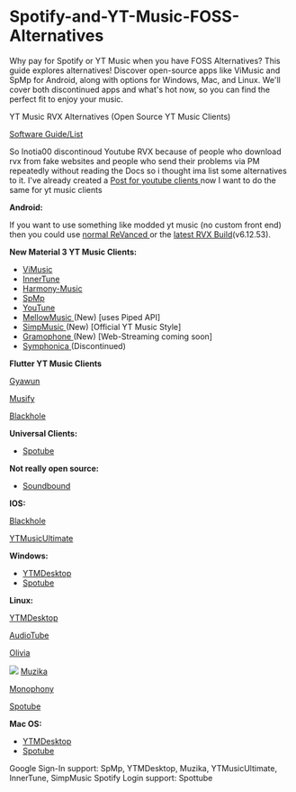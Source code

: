 # Spotify-and-YT-Music-FOSS-Alternatives
Why pay for Spotify or YT Music when you have FOSS Alternatives? This guide explores alternatives! Discover open-source apps like ViMusic and SpMp for Android, along with options for Windows, Mac, and Linux. We'll cover both discontinued apps and what's hot now, so you can find the perfect fit to enjoy your music.

YT Music RVX Alternatives (Open Source YT Music Clients)

[Software Guide/List](https://www.reddit.com/r/AfterVanced/?f=flair_name%3A%22Software%20Guide%2FList%22)

So Inotia00 discontinoud Youtube RVX because of people who download rvx from fake websites and people who send their problems via PM repeatedly without reading the Docs so i thought ima list some alternatives to it. I've already created a [Post for youtube clients ](https://www.reddit.com/r/AfterVanced/comments/15eezgu/_/)now I want to do the same for yt music clients

**Android:**

If you want to use something like modded yt music (no custom front end) then you could use [normal ReVanced ](https://revanced.app/)or the [latest RVX Build](https://github.com/inotia00/revanced-manager)(v6.12.53).

**New Material 3 YT Music Clients:**

- [ViMusic](https://github.com/vfsfitvnm/ViMusic)
- [InnerTune](https://github.com/z-huang/InnerTune)
- [Harmony-Music](https://github.com/anandnet/Harmony-Music)
- [SpMp](https://github.com/toasterofbread/spmp)
- [YouTune](https://github.com/SuhasDissa/You-Tune) 
- [MellowMusic ](https://github.com/SuhasDissa/MellowMusic)(New) [uses Piped API]
- [SimpMusic ](https://github.com/maxrave-dev/SimpMusic)(New) [Official YT Music Style]
- [Gramophone ](https://github.com/AkaneTan/Gramophone)(New) [Web-Streaming coming soon]
- [Symphonica ](https://github.com/AkaneTan/Symphonica)(Discontinued)

**Flutter YT Music Clients**

[Gyawun](https://github.com/sheikhhaziq/gyawun)

[Musify](https://github.com/gokadzev/Musify)

[Blackhole](https://github.com/Sangwan5688/BlackHole)

**Universal Clients:**

- [Spotube](https://github.com/KRTirtho/spotube)

**Not really open source:**

- [Soundbound](https://soundbound.app/)

**IOS:**

[Blackhole](https://github.com/Sangwan5688/BlackHole)

[YTMusicUltimate ](https://github.com/ginsudev/YTMusicUltimate)

**Windows:**

- [YTMDesktop](https://github.com/ytmdesktop/ytmdesktop)
- [Spotube](https://github.com/KRTirtho/spotube)

**Linux:**

[YTMDesktop ](https://github.com/ytmdesktop/ytmdesktop)

[AudioTube](https://invent.kde.org/multimedia/audiotube)

[Olivia](https://github.com/keshavbhatt/olivia)

![](Aspose.Words.f005f301-d8c9-4e5e-b0f3-73e8f15cd825.002.png) [Muzika](https://github.com/vixalien/muzika)

[Monophony ](https://gitlab.com/zehkira/monophony)

[Spotube](https://github.com/KRTirtho/spotube)

**Mac OS:**

- [YTMDesktop](https://github.com/ytmdesktop/ytmdesktop)
- [Spotube](https://github.com/KRTirtho/spotube)

Google Sign-In support: SpMp, YTMDesktop, Muzika, YTMusicUltimate, InnerTune, SimpMusic Spotify Login support: Spottube
